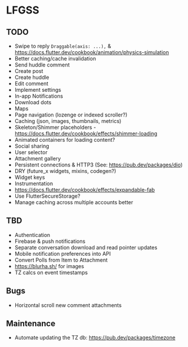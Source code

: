 # LFGSS

## TODO

- Swipe to reply `Draggable(axis: ...),` & https://docs.flutter.dev/cookbook/animation/physics-simulation
- Better caching/cache invalidation
- Send huddle comment
- Create post
- Create huddle
- Edit comment
- Implement settings
- In-app Notifications
- Download dots
- Maps
- Page navigation (lozenge or indexed scroller?)
- Caching (json, images, thumbnails, metrics)
- Skeleton/Shimmer placeholders - https://docs.flutter.dev/cookbook/effects/shimmer-loading
- Animated containers for loading content?
- Social sharing
- User selector
- Attachment gallery
- Persistent connections & HTTP3 (See: https://pub.dev/packages/dio)
- DRY (future_x widgets, mixins, codegen?)
- Widget keys
- Instrumentation
- https://docs.flutter.dev/cookbook/effects/expandable-fab
- Use FlutterSecureStorage?
- Manage caching across multiple accounts better

## TBD

- Authentication
- Firebase & push notifications
- Separate conversation download and read pointer updates
- Mobile notification preferences into API
- Convert Polls from Item to Attachment
- https://blurha.sh/ for images
- TZ calcs on event timestamps

## Bugs

- Horizontal scroll new comment attachments

## Maintenance

- Automate updating the TZ db: https://pub.dev/packages/timezone
